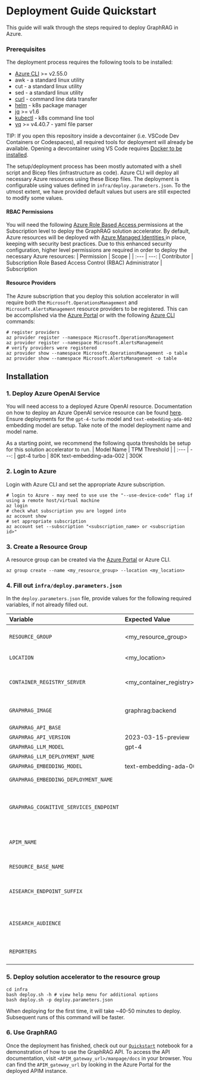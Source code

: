 # Deployment Guide Quickstart

This guide will walk through the steps required to deploy GraphRAG in Azure.

### Prerequisites
The deployment process requires the following tools to be installed:

* [Azure CLI](https://learn.microsoft.com/en-us/cli/azure/install-azure-cli) >= v2.55.0
* awk - a standard linux utility
* cut - a standard linux utility
* sed - a standard linux utility
* [curl](https://curl.se) - command line data transfer
* [helm](https://helm.sh/docs/intro/install) - k8s package manager
* [jq](https://jqlang.github.io/jq/download) >= v1.6
* [kubectl](https://kubernetes.io/docs/tasks/tools) - k8s command line tool
* [yq](https://github.com/mikefarah/yq?tab=readme-ov-file#install) >= v4.40.7 - yaml file parser

TIP: If you open this repository inside a devcontainer (i.e. VSCode Dev Containers or Codespaces), all required tools for deployment will already be available. Opening a devcontainer using VS Code requires <a href="https://docs.docker.com/engine/install/" target="_blank" >Docker to be installed</a>.

The setup/deployment process has been mostly automated with a shell script and Bicep files (infrastructure as code). Azure CLI will deploy all necessary Azure resources using these Bicep files. The deployment is configurable using values defined in `infra/deploy.parameters.json`. To the utmost extent, we have provided default values but users are still expected to modify some values.


#### RBAC Permissions
You will need the following <a href="https://learn.microsoft.com/en-us/azure/role-based-access-control/overview">Azure Role Based Access </a>permissions at the Subscription level to deploy the GraphRAG solution accelerator.  By default, Azure resources will be deployed with <a href="https://learn.microsoft.com/en-us/entra/identity/managed-identities-azure-resources/overview">Azure Managed Identities </a>in place, keeping with security best practices.  Due to this enhanced security configuration, higher level permissions are required in order to deploy the necessary Azure resources:
| Permission | Scope |
| :--- | ---: |
Contributor            | Subscription
Role Based Access Control (RBAC) Administrator | Subscription

#### Resource Providers
The Azure subscription that you deploy this solution accelerator in will require both the `Microsoft.OperationsManagement` and `Microsoft.AlertsManagement` resource providers to be registered.
This can be accomplished via the [Azure Portal](https://learn.microsoft.com/en-us/azure/azure-resource-manager/management/resource-providers-and-types#azure-ortal) or with the following [Azure CLI](https://learn.microsoft.com/en-us/azure/azure-resource-manager/management/resource-providers-and-types#azure-cli) commands:

```shell
# register providers
az provider register --namespace Microsoft.OperationsManagement
az provider register --namespace Microsoft.AlertsManagement
# verify providers were registered
az provider show --namespace Microsoft.OperationsManagement -o table
az provider show --namespace Microsoft.AlertsManagement -o table
```

## Installation

### 1. Deploy Azure OpenAI Service
You will need access to a deployed Azure OpenAI resource. Documentation on how to deploy an Azure OpenAI service resource can be found [here](https://learn.microsoft.com/en-us/azure/ai-services/openai/how-to/create-resource?pivots=web-portal). Ensure deployments for the `gpt-4-turbo` model and `text-embedding-ada-002` embedding model are setup. Take note of the model deployment name and model name.

As a starting point, we recommend the following quota thresholds be setup for this solution accelerator to run.
| Model Name | TPM Threshold |
| :--- | ---: |
gpt-4 turbo            | 80K
text-embedding-ada-002 | 300K

### 2. Login to Azure
Login with Azure CLI and set the appropriate Azure subscription.
```shell
# login to Azure - may need to use use the "--use-device-code" flag if using a remote host/virtual machine
az login
# check what subscription you are logged into
az account show
# set appropriate subscription
az account set --subscription "<subscription_name> or <subscription id>"
```

### 3. Create a Resource Group
A resource group can be created via the [Azure Portal](https://learn.microsoft.com/en-us/azure/azure-resource-manager/management/manage-resource-groups-portal) or Azure CLI.

```shell
az group create --name <my_resource_group> --location <my_location>
```

### 4. Fill out `infra/deploy.parameters.json`

In the `deploy.parameters.json` file, provide values for the following required variables, if not already filled out.

| Variable | Expected Value | Required | Description
| :--- | :--- | --- | ---: |
`RESOURCE_GROUP`                       | <my_resource_group>                | Yes | The resource group that GraphRAG will be deployed in. Will get created automatically if the resource group does not exist.
`LOCATION`                             | <my_location>                      | Yes | The azure cloud region to deploy GraphRAG resources in.
`CONTAINER_REGISTRY_SERVER`            | <my_container_registry>.azurecr.io | No  | Name of an existing Azure Container Registry where the `graphrag` backend docker image is hosted. Will get created automatically if not provided.
`GRAPHRAG_IMAGE`                       | graphrag:backend                   | No  | The name and tag of the graphrag docker image in the container registry. Will default to `graphrag:backend`.
`GRAPHRAG_API_BASE`                    |                                    | Yes | Azure OpenAI service endpoint.
`GRAPHRAG_API_VERSION`                 | 2023-03-15-preview                 | Yes | Azure OpenAI API version.
`GRAPHRAG_LLM_MODEL`                   | gpt-4                              | Yes | Name of the gpt-4 turbo model.
`GRAPHRAG_LLM_DEPLOYMENT_NAME`         |                                    | Yes | Deployment name of the gpt-4 turbo model.
`GRAPHRAG_EMBEDDING_MODEL`             | text-embedding-ada-002             | Yes | Name of the Azure OpenAI embedding model.
`GRAPHRAG_EMBEDDING_DEPLOYMENT_NAME`   |                                    | Yes | Deployment name of the Azure OpenAI embedding model.
`GRAPHRAG_COGNITIVE_SERVICES_ENDPOINT` |                                    | No  | Endpoint for cognitive services identity authorization. Will default to `https://cognitiveservices.azure.com/.default` for Azure Commercial cloud but should be defined for deployments in other Azure clouds.
`APIM_NAME`                            |                                    | No  | Hostname of the API. Must be a globally unique name. The API will be accessible at `https://<APIM_NAME>.azure-api.net`. If not provided a unique name will be generated.
`RESOURCE_BASE_NAME`                   |                                    | No  | Suffix to apply to all azure resource names. If not provided a unique suffix will be generated.
`AISEARCH_ENDPOINT_SUFFIX`             |                                    | No  | Suffix to apply to AI search endpoint. Will default to `search.windows.net` for Azure Commercial cloud but should be overriden for deployments in other Azure clouds.
`AISEARCH_AUDIENCE`                    |                                    | No  | Audience for AAD for AI Search. Will default to `https://search.azure.com/` for Azure Commercial cloud but should be overriden for deployments in other Azure clouds.D
`REPORTERS`                            |                                    | No  | The type of logging to enable. If not provided, logging will be saved to a file in Azure Storage and to the console in AKS.

### 5. Deploy solution accelerator to the resource group
```shell
cd infra
bash deploy.sh -h # view help menu for additional options
bash deploy.sh -p deploy.parameters.json
```
When deploying for the first time, it will take ~40-50 minutes to deploy. Subsequent runs of this command will be faster.

### 6. Use GraphRAG
Once the deployment has finished, check out our [`Quickstart`](../notebooks/1-Quickstart.ipynb) notebook for a demonstration of how to use the GraphRAG API. To access the API documentation, visit `<APIM_gateway_url>/manpage/docs` in your browser. You can find the `APIM_gateway_url` by looking in the Azure Portal for the deployed APIM instance.
